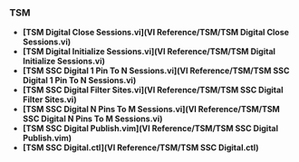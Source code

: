 ### TSM
- **[TSM Digital Close Sessions.vi](VI Reference/TSM/TSM Digital Close Sessions.vi)**
- **[TSM Digital Initialize Sessions.vi](VI Reference/TSM/TSM Digital Initialize Sessions.vi)**
- **[TSM SSC Digital 1 Pin To N Sessions.vi](VI Reference/TSM/TSM SSC Digital 1 Pin To N Sessions.vi)**
- **[TSM SSC Digital Filter Sites.vi](VI Reference/TSM/TSM SSC Digital Filter Sites.vi)**
- **[TSM SSC Digital N Pins To M Sessions.vi](VI Reference/TSM/TSM SSC Digital N Pins To M Sessions.vi)**
- **[TSM SSC Digital Publish.vim](VI Reference/TSM/TSM SSC Digital Publish.vim)**
- **[TSM SSC Digital.ctl](VI Reference/TSM/TSM SSC Digital.ctl)**
